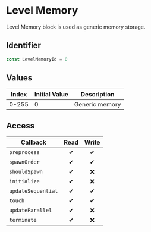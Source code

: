 # Level Memory

Level Memory block is used as generic memory storage.

## Identifier

```ts
const LevelMemoryId = 0
```

## Values

| Index | Initial Value | Description    |
| ----- | ------------- | -------------- |
| 0-255 | 0             | Generic memory |

## Access

| Callback           | Read | Write |
| ------------------ | :--: | :---: |
| `preprocess`       |  ✔   |   ✔   |
| `spawnOrder`       |  ✔   |   ✔   |
| `shouldSpawn`      |  ✔   |  ❌   |
| `initialize`       |  ✔   |  ❌   |
| `updateSequential` |  ✔   |   ✔   |
| `touch`            |  ✔   |   ✔   |
| `updateParallel`   |  ✔   |  ❌   |
| `terminate`        |  ✔   |  ❌   |
